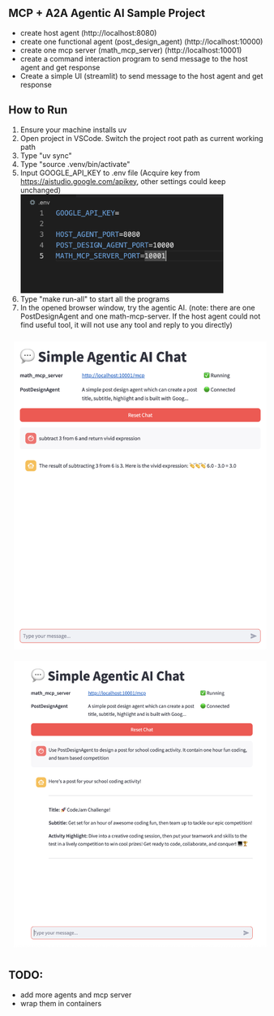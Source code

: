 ## MCP + A2A Agentic AI Sample Project

- create host agent (http://localhost:8080)
- create one functional agent (post_design_agent) (http://localhost:10000)
- create one mcp server (math_mcp_server) (http://localhost:10001)
- create a command interaction program to send message to the host agent and get response
- Create a simple UI (streamlit) to send message to the host agent and get response

## How to Run

1. Ensure your machine installs uv
2. Open project in VSCode. Switch the project root path as current working path
3. Type "uv sync"
4. Type "source .venv/bin/activate"
5. Input GOOGLE_API_KEY to .env file (Acquire key from https://aistudio.google.com/apikey, other settings could keep unchanged)
   <img src="static/update_google_api.png" width="400px">
6. Type "make run-all" to start all the programs
7. In the opened browser window, try the agentic AI. (note: there are one PostDesignAgent and one math-mcp-server. If the host agent could not find useful tool, it will not use any tool and reply to you directly)

<p float="left">
  <img src="static/test_math_mcp.png" width='500px' style="padding:10px">
  <br>
  <img src="static/test_agent.png" width='500px' style="padding:10px">

</p>

## TODO:

- add more agents and mcp server
- wrap them in containers
